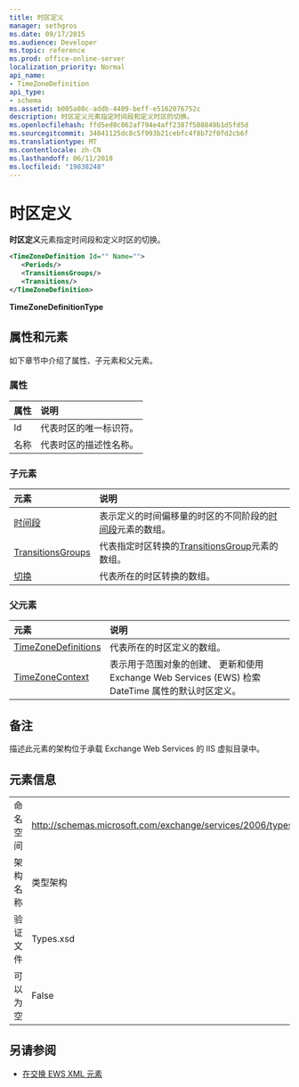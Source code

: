 ```yaml
---
title: 时区定义
manager: sethgros
ms.date: 09/17/2015
ms.audience: Developer
ms.topic: reference
ms.prod: office-online-server
localization_priority: Normal
api_name:
- TimeZoneDefinition
api_type:
- schema
ms.assetid: b005a80c-addb-4409-beff-e5162076752c
description: 时区定义元素指定时间段和定义时区的切换。
ms.openlocfilehash: ffd5ed0c862af794e4aff2387f508849b1d5fd5d
ms.sourcegitcommit: 34041125dc8c5f993b21cebfc4f8b72f0fd2cb6f
ms.translationtype: MT
ms.contentlocale: zh-CN
ms.lasthandoff: 06/11/2018
ms.locfileid: "19838248"
---
```

# <a name="timezonedefinition"></a>时区定义

**时区定义**元素指定时间段和定义时区的切换。 
  
```XML
<TimeZoneDefinition Id="" Name="">
   <Periods/>
   <TransitionsGroups/>
   <Transitions/>
</TimeZoneDefinition>

```

 **TimeZoneDefinitionType**
## <a name="attributes-and-elements"></a>属性和元素

如下章节中介绍了属性、子元素和父元素。
  
### <a name="attributes"></a>属性

|**属性**|**说明**|
|:-----|:-----|
|Id  <br/> |代表时区的唯一标识符。  <br/> |
|名称  <br/> |代表时区的描述性名称。  <br/> |
   
### <a name="child-elements"></a>子元素

|**元素**|**说明**|
|:-----|:-----|
|[时间段](periods.md) <br/> |表示定义的时间偏移量的时区的不同阶段的[时间段](period.md)元素的数组。  <br/> |
|[TransitionsGroups](transitionsgroups.md) <br/> |代表指定时区转换的[TransitionsGroup](transitionsgroup.md)元素的数组。  <br/> |
|[切换](transitions.md) <br/> |代表所在的时区转换的数组。  <br/> |
   
### <a name="parent-elements"></a>父元素

|**元素**|**说明**|
|:-----|:-----|
|[TimeZoneDefinitions](timezonedefinitions.md) <br/> |代表所在的时区定义的数组。  <br/> |
|[TimeZoneContext](timezonecontext.md) <br/> |表示用于范围对象的创建、 更新和使用 Exchange Web Services (EWS) 检索 DateTime 属性的默认时区定义。  <br/> |
   
## <a name="remarks"></a>备注

描述此元素的架构位于承载 Exchange Web Services 的 IIS 虚拟目录中。
  
## <a name="element-information"></a>元素信息

|||
|:-----|:-----|
|命名空间  <br/> |http://schemas.microsoft.com/exchange/services/2006/types  <br/> |
|架构名称  <br/> |类型架构  <br/> |
|验证文件  <br/> |Types.xsd  <br/> |
|可以为空  <br/> |False  <br/> |
   
## <a name="see-also"></a>另请参阅



- [在交换 EWS XML 元素](ews-xml-elements-in-exchange.md)

